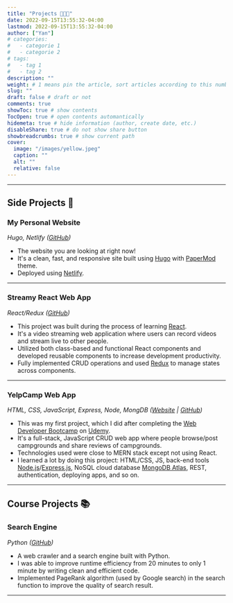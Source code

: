 ```yaml
---
title: "Projects 👩🏻‍💻"
date: 2022-09-15T13:55:32-04:00
lastmod: 2022-09-15T13:55:32-04:00
author: ["Yan"]
# categories:
#   - categorie 1
#   - categorie 2
# tags:
#   - tag 1
#   - tag 2
description: ""
weight: # 1 means pin the article, sort articles according to this number
slug: ""
draft: false # draft or not
comments: true
showToc: true # show contents
TocOpen: true # open contents automantically
hidemeta: true # hide information (author, create date, etc.)
disableShare: true # do not show share button
showbreadcrumbs: true # show current path
cover:
  image: "/images/yellow.jpeg"
  caption: ""
  alt: ""
  relative: false
---
```


---

## Side Projects 💫

### My Personal Website

_Hugo, Netlify ([GitHub](https://github.com/yantang01/myPersonalWebsite))_

- The website you are looking at right now!
- It's a clean, fast, and responsive site built using [Hugo](https://gohugo.io/) with [PaperMod](https://themes.gohugo.io/themes/hugo-papermod/) theme.
- Deployed using [Netlify](https://www.netlify.com/).

---

### Streamy React Web App

_React/Redux ([GitHub](https://github.com/yantang01/streams))_

- This project was built during the process of learning [React](https://reactjs.org/).
- It's a video streaming web application where users can record videos and stream live to other people.
- Utilized both class-based and functional React components and developed reusable components to increase development productivity.
- Fully implemented CRUD operations and used [Redux](https://redux.js.org/) to manage states across components.

---

### YelpCamp Web App

_HTML, CSS, JavaScript, Express, Node, MongDB ([Website](https://intense-springs-38584.herokuapp.com/) | [GitHub](https://github.com/yantang01/YelpCamp))_

- This was my first project, which I did after completing the [Web Developer Bootcamp](https://www.udemy.com/course/the-web-developer-bootcamp/) on [Udemy](https://www.udemy.com/).
- It's a full-stack, JavaScript CRUD web app where people browse/post campgrounds and share reviews of campgrounds.
- Technologies used were close to MERN stack except not using React.  
- I learned a lot by doing this project: HTML/CSS, JS, back-end tools [Node.js](https://nodejs.org/en/)/[Express.js](https://expressjs.com/), NoSQL cloud database [MongoDB Atlas](https://www.mongodb.com/atlas/database), REST, authentication, deploying apps, and so on.

---

## Course Projects 📚

### Search Engine

_Python ([GitHub](https://github.com/yantang01/search-engine))_

- A web crawler and a search engine built with Python.
- I was able to improve runtime efficiency from 20 minutes to only 1 minute by writing clean and efficient code.
- Implemented PageRank algorithm (used by Google search) in the search function to improve the quality of search result.

---
